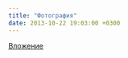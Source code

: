 ```yaml
---
title: "Фотография"
date: 2013-10-22 19:03:00 +0300
---
```



[Вложение](https://vk.com/photo41076938_313449237)

